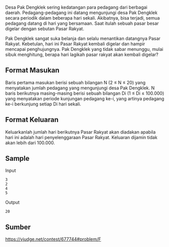 Desa Pak Dengklek sering kedatangan para pedagang dari berbagai daerah. Pedagang-pedagang ini datang mengunjungi desa Pak Dengklek secara periodik dalam beberapa hari sekali. Akibatnya, bisa terjadi, semua pedagang datang di hari yang bersamaan. Saat itulah sebuah pasar besar digelar dengan sebutan Pasar Rakyat.

Pak Dengklek sangat suka belanja dan selalu menantikan datangnya Pasar Rakyat. Kebetulan, hari ini Pasar Rakyat kembali digelar dan hampir mencapai penghujungnya. Pak Dengklek yang tidak sabar menunggu, mulai sibuk menghitung, berapa hari lagikah pasar rakyat akan kembali digelar?

## Format Masukan
Baris pertama masukan berisi sebuah bilangan N (2 ≤ N ≤ 20) yang menyatakan jumlah pedagang yang mengunjungi desa Pak Dengklek. N baris berikutnya masing-masing berisi sebuah bilangan Di (1 ≤ Di ≤ 100.000) yang menyatakan periode kunjungan pedagang ke-i, yang artinya pedagang ke-i berkunjung setiap Di hari sekali.

## Format Keluaran
Keluarkanlah jumlah hari berikutnya Pasar Rakyat akan diadakan apabila hari ini adalah hari penyelenggaraan Pasar Rakyat. Keluaran dijamin tidak akan lebih dari 100.000.

## Sample
Input
```
3
2
4
5

```
Output
```
20
```

## Sumber
https://vjudge.net/contest/677744#problem/F
